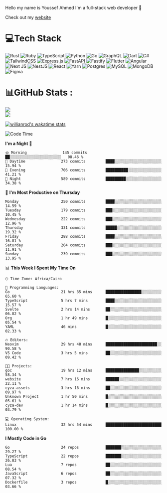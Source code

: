 Hello my name is Youssef Ahmed I'm a full-stack web developer 👋

Check out my [website](https://youssefahmed.vercel.app)
 
# 💻Tech Stack

![Rust](https://img.shields.io/badge/rust-%23000000.svg?style=for-the-badge&logo=rust&logoColor=white) ![Ruby](https://img.shields.io/badge/ruby-%23CC342D.svg?style=for-the-badge&logo=ruby&logoColor=white) ![TypeScript](https://img.shields.io/badge/typescript-%23007ACC.svg?style=for-the-badge&logo=typescript&logoColor=white) ![Python](https://img.shields.io/badge/python-3670A0?style=for-the-badge&logo=python&logoColor=ffdd54) ![Go](https://img.shields.io/badge/go-%2300ADD8.svg?style=for-the-badge&logo=go&logoColor=white) ![GraphQL](https://img.shields.io/badge/-GraphQL-E10098?style=for-the-badge&logo=graphql&logoColor=white) ![Dart](https://img.shields.io/badge/dart-%230175C2.svg?style=for-the-badge&logo=dart&logoColor=white) ![C#](https://img.shields.io/badge/c%23-%23239120.svg?style=for-the-badge&logo=c-sharp&logoColor=white) ![TailwindCSS](https://img.shields.io/badge/tailwindcss-%2338B2AC.svg?style=for-the-badge&logo=tailwind-css&logoColor=white) ![Express.js](https://img.shields.io/badge/express.js-%23404d59.svg?style=for-the-badge&logo=express&logoColor=%2361DAFB) ![FastAPI](https://img.shields.io/badge/FastAPI-005571?style=for-the-badge&logo=fastapi) ![Fastify](https://img.shields.io/badge/fastify-%23000000.svg?style=for-the-badge&logo=fastify&logoColor=white) ![Flutter](https://img.shields.io/badge/Flutter-%2302569B.svg?style=for-the-badge&logo=Flutter&logoColor=white) ![Angular](https://img.shields.io/badge/angular-%23DD0031.svg?style=for-the-badge&logo=angular&logoColor=white) ![Next JS](https://img.shields.io/badge/Next-black?style=for-the-badge&logo=next.js&logoColor=white) ![NestJS](https://img.shields.io/badge/nestjs-%23E0234E.svg?style=for-the-badge&logo=nestjs&logoColor=white) ![React](https://img.shields.io/badge/react-%2320232a.svg?style=for-the-badge&logo=react&logoColor=%2361DAFB) ![Yarn](https://img.shields.io/badge/yarn-%232C8EBB.svg?style=for-the-badge&logo=yarn&logoColor=white) ![Postgres](https://img.shields.io/badge/postgres-%23316192.svg?style=for-the-badge&logo=postgresql&logoColor=white) ![MySQL](https://img.shields.io/badge/mysql-%2300f.svg?style=for-the-badge&logo=mysql&logoColor=white) ![MongoDB](https://img.shields.io/badge/MongoDB-%234ea94b.svg?style=for-the-badge&logo=mongodb&logoColor=white)     ![Figma](https://img.shields.io/badge/figma-%23F24E1E.svg?style=for-the-badge&logo=figma&logoColor=white)

# 📊GitHub Stats :

![](https://github-readme-stats.vercel.app/api?username=joetifa2003&theme=tokyonight&hide_border=false&include_all_commits=false&count_private=false)<br/>
![](https://github-readme-streak-stats.herokuapp.com/?user=joetifa2003&theme=tokyonight&hide_border=false)<br/>

[![willianrod's wakatime stats](https://github-readme-stats.vercel.app/api/wakatime?username=joetifa2003&layout=compact)](https://github.com/anuraghazra/github-readme-stats)
<!--START_SECTION:waka-->
![Code Time](http://img.shields.io/badge/Code%20Time-2%2C954%20hrs%2034%20mins-blue)

**I'm a Night 🦉** 

```text
🌞 Morning                145 commits         ██░░░░░░░░░░░░░░░░░░░░░░░   08.46 % 
🌆 Daytime                273 commits         ████░░░░░░░░░░░░░░░░░░░░░   15.94 % 
🌃 Evening                706 commits         ██████████░░░░░░░░░░░░░░░   41.21 % 
🌙 Night                  589 commits         █████████░░░░░░░░░░░░░░░░   34.38 % 
```
📅 **I'm Most Productive on Thursday** 

```text
Monday                   250 commits         ████░░░░░░░░░░░░░░░░░░░░░   14.59 % 
Tuesday                  179 commits         ███░░░░░░░░░░░░░░░░░░░░░░   10.45 % 
Wednesday                222 commits         ███░░░░░░░░░░░░░░░░░░░░░░   12.96 % 
Thursday                 331 commits         █████░░░░░░░░░░░░░░░░░░░░   19.32 % 
Friday                   288 commits         ████░░░░░░░░░░░░░░░░░░░░░   16.81 % 
Saturday                 204 commits         ███░░░░░░░░░░░░░░░░░░░░░░   11.91 % 
Sunday                   239 commits         ███░░░░░░░░░░░░░░░░░░░░░░   13.95 % 
```


📊 **This Week I Spent My Time On** 

```text
🕑︎ Time Zone: Africa/Cairo

💬 Programming Languages: 
Go                       21 hrs 35 mins      ████████████████░░░░░░░░░   65.60 % 
TypeScript               5 hrs 7 mins        ████░░░░░░░░░░░░░░░░░░░░░   15.57 % 
Svelte                   2 hrs 14 mins       ██░░░░░░░░░░░░░░░░░░░░░░░   06.82 % 
Org                      1 hr 49 mins        █░░░░░░░░░░░░░░░░░░░░░░░░   05.54 % 
YAML                     46 mins             █░░░░░░░░░░░░░░░░░░░░░░░░   02.33 % 

🔥 Editors: 
Neovim                   29 hrs 48 mins      ███████████████████████░░   90.58 % 
VS Code                  3 hrs 5 mins        ██░░░░░░░░░░░░░░░░░░░░░░░   09.42 % 

🐱‍💻 Projects: 
goc                      19 hrs 12 mins      ███████████████░░░░░░░░░░   58.34 % 
website                  7 hrs 16 mins       ██████░░░░░░░░░░░░░░░░░░░   22.11 % 
cyza-assets              3 hrs 16 mins       ██░░░░░░░░░░░░░░░░░░░░░░░   09.97 % 
Unknown Project          1 hr 50 mins        █░░░░░░░░░░░░░░░░░░░░░░░░   05.61 % 
cyza-dev                 1 hr 14 mins        █░░░░░░░░░░░░░░░░░░░░░░░░   03.79 % 

💻 Operating System: 
Linux                    32 hrs 54 mins      █████████████████████████   100.00 % 
```

**I Mostly Code in Go** 

```text
Go                       24 repos            ███████░░░░░░░░░░░░░░░░░░   29.27 % 
TypeScript               22 repos            ███████░░░░░░░░░░░░░░░░░░   26.83 % 
Lua                      7 repos             ██░░░░░░░░░░░░░░░░░░░░░░░   08.54 % 
JavaScript               6 repos             ██░░░░░░░░░░░░░░░░░░░░░░░   07.32 % 
Dockerfile               3 repos             █░░░░░░░░░░░░░░░░░░░░░░░░   03.66 % 
```




<!--END_SECTION:waka-->
